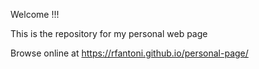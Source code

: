 Welcome !!!

This is the repository for my personal web page

Browse online at https://rfantoni.github.io/personal-page/
